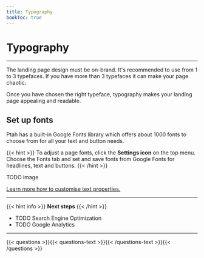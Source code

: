 ```yaml
---
title: Typography
bookToc: true
---
```


# Typography
***

The landing page design must be on-brand. It's recommended to use from 1 to 3 typefaces. 
If you have more than 3 typefaces it can make your page chaotic. 

Once you have chosen the right typeface, typography makes your landing page appealing and readable.

## Set up fonts

Ptah has a built-in Google Fonts library which offers about 1000 fonts to choose from for all your text and button needs.

{{< hint >}}
To adjust a page fonts, click the **Settings icon** on the top menu. Choose the Fonts tab and set and save fonts from Google Fonts for headlines, text and buttons.
{{< /hint >}}

TODO image

[Learn more how to customise text properties.](/docs/edit-section/#adjust-element-properties)

***

{{< hint info >}}
**Next steps**
{{< /hint >}}

- TODO Search Engine Optimization
- TODO Google Analytics

***

{{< questions >}}{{< questions-text >}}{{< /questions-text >}}{{< /questions >}}